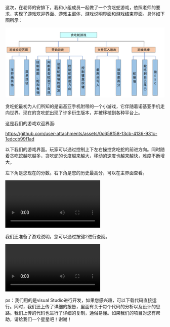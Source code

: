 这次，在老师的安排下，我和小组成员一起做了一个贪吃蛇游戏，依照老师的要求，实现了游戏欢迎界面、游戏主窗体、游戏说明界面和游戏结束界面。具体如下图所示：

![图片8](image/图片8.png)

贪吃蛇最初为人们所知的是诺基亚手机附带的一个小游戏，它伴随着诺基亚手机走向世界。现在的贪吃蛇出现了许多衍生版本，并被移植到各种平台上。

这是我们的游戏欢迎界面:

https://github.com/user-attachments/assets/0c658f58-13cb-4136-931c-1edccb99f1ad

以下我们的游戏界面。玩家可以通过控制上下左右操控贪吃蛇的前进方向。同时随着贪吃蛇越吃越多，贪吃蛇的长度越来越大，移动的速度也越来越快，难度不断增大。

左下角是您现在的分数。右下角是您的历史最高分，可以在主界面查看。

<video src='image/WeChat_20250209151658.mp4'>
</video>

我们还准备了游戏说明，您可以通过按键2进行查阅。

<video src='image/WeChat_20250209151716.mp4'>
</video>

ps：我们用的是visual Studio进行开发，如果您感兴趣，可以下载代码直接运行。同时，我们还上传了详细的报告，里面有关于每个代码的分析以及设计的思路。我们上传的代码也进行了详细的复制，通俗易懂。如果我们的项目对您有帮助，请给我们一个星星吧！谢谢！

